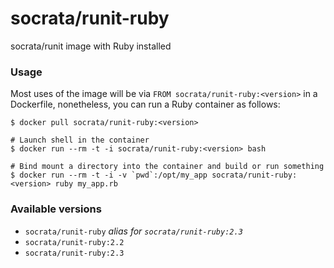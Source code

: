 socrata/runit-ruby
============

socrata/runit image with Ruby installed

### Usage

Most uses of the image will be via `FROM socrata/runit-ruby:<version>` in a Dockerfile, nonetheless, you can run a Ruby container as follows:

    $ docker pull socrata/runit-ruby:<version>

    # Launch shell in the container
    $ docker run --rm -t -i socrata/runit-ruby:<version> bash

    # Bind mount a directory into the container and build or run something
    $ docker run --rm -t -i -v `pwd`:/opt/my_app socrata/runit-ruby:<version> ruby my_app.rb


### Available versions

- `socrata/runit-ruby` _alias for `socrata/runit-ruby:2.3`_
- `socrata/runit-ruby:2.2`
- `socrata/runit-ruby:2.3`
